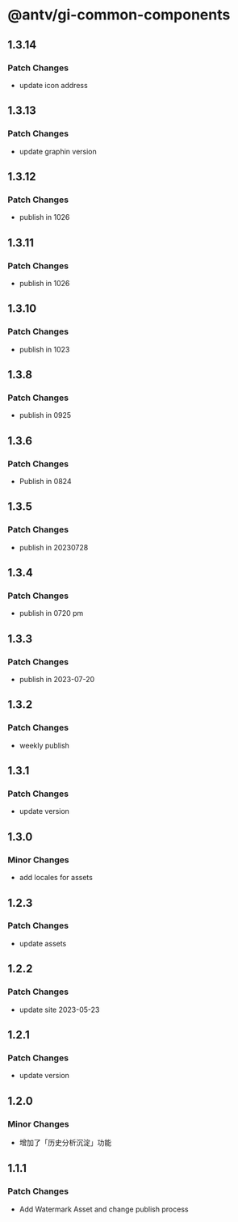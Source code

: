 # @antv/gi-common-components

## 1.3.14

### Patch Changes

- update icon address

## 1.3.13

### Patch Changes

- update graphin version

## 1.3.12

### Patch Changes

- publish in 1026

## 1.3.11

### Patch Changes

- publish in 1026

## 1.3.10

### Patch Changes

- publish in 1023

## 1.3.8

### Patch Changes

- publish in 0925

## 1.3.6

### Patch Changes

- Publish in 0824

## 1.3.5

### Patch Changes

- publish in 20230728

## 1.3.4

### Patch Changes

- publish in 0720 pm

## 1.3.3

### Patch Changes

- publish in 2023-07-20

## 1.3.2

### Patch Changes

- weekly publish

## 1.3.1

### Patch Changes

- update version

## 1.3.0

### Minor Changes

- add locales for assets

## 1.2.3

### Patch Changes

- update assets

## 1.2.2

### Patch Changes

- update site 2023-05-23

## 1.2.1

### Patch Changes

- update version

## 1.2.0

### Minor Changes

- 增加了「历史分析沉淀」功能

## 1.1.1

### Patch Changes

- Add Watermark Asset and change publish process
